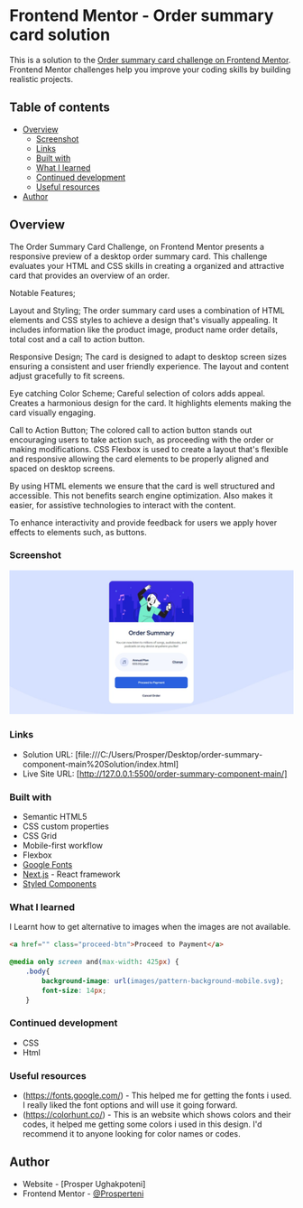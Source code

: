 # Frontend Mentor - Order summary card solution

This is a solution to the [Order summary card challenge on Frontend Mentor](https://www.frontendmentor.io/challenges/order-summary-component-QlPmajDUj). Frontend Mentor challenges help you improve your coding skills by building realistic projects. 

## Table of contents

- [Overview](#overview)
  - [Screenshot](#screenshot)
  - [Links](#links)
  - [Built with](#built-with)
  - [What I learned](#what-i-learned)
  - [Continued development](#continued-development)
  - [Useful resources](#useful-resources)
- [Author](#author)



## Overview
The Order Summary Card Challenge, on Frontend Mentor presents a responsive preview of a desktop order summary card. This challenge evaluates your HTML and CSS skills in creating a organized and attractive card that provides an overview of an order.

Notable Features;

Layout and Styling; The order summary card uses a combination of HTML elements and CSS styles to achieve a design that's visually appealing. It includes information like the product image, product name order details, total cost and a call to action button.

Responsive Design; The card is designed to adapt to desktop screen sizes ensuring a consistent and user friendly experience. The layout and content adjust gracefully to fit screens.

Eye catching Color Scheme; Careful selection of colors adds appeal. Creates a harmonious design for the card. It highlights elements making the card visually engaging.

Call to Action Button; The colored call to action button stands out encouraging users to take action such, as proceeding with the order or making modifications.
CSS Flexbox is used to create a layout that's flexible and responsive allowing the card elements to be properly aligned and spaced on desktop screens.

By using HTML elements we ensure that the card is well structured and accessible. This not benefits search engine optimization. Also makes it easier, for assistive technologies to interact with the content.

To enhance interactivity and provide feedback for users we apply hover effects to elements such, as buttons.



### Screenshot

![](images/Screenshot.jpeg)

### Links

- Solution URL: [file:///C:/Users/Prosper/Desktop/order-summary-component-main%20Solution/index.html]
- Live Site URL: [http://127.0.0.1:5500/order-summary-component-main/]

### Built with

- Semantic HTML5 
- CSS custom properties
- CSS Grid
- Mobile-first workflow
- Flexbox
- [Google Fonts](https://fonts.google.com/)
- [Next.js](https://nextjs.org/) - React framework
- [Styled Components](https://styled-components.com/) 


### What I learned
I Learnt how to get alternative to images when the images are not available.

```html
<a href="" class="proceed-btn">Proceed to Payment</a>
```
```css
@media only screen and(max-width: 425px) {
    .body{
        background-image: url(images/pattern-background-mobile.svg);
        font-size: 14px;
    }
```

### Continued development
- CSS
- Html



### Useful resources

- (https://fonts.google.com/) - This helped me for getting the fonts i used. I really liked the font options and will use it going forward.
- (https://colorhunt.co/) - This is an website which shows colors and their codes, it helped me  getting some colors i used in this design. I'd recommend it to anyone looking for color names or codes.


## Author

- Website - [Prosper Ughakpoteni]
- Frontend Mentor - [@Prosperteni](https://www.frontendmentor.io/profile/Prosperteni)
